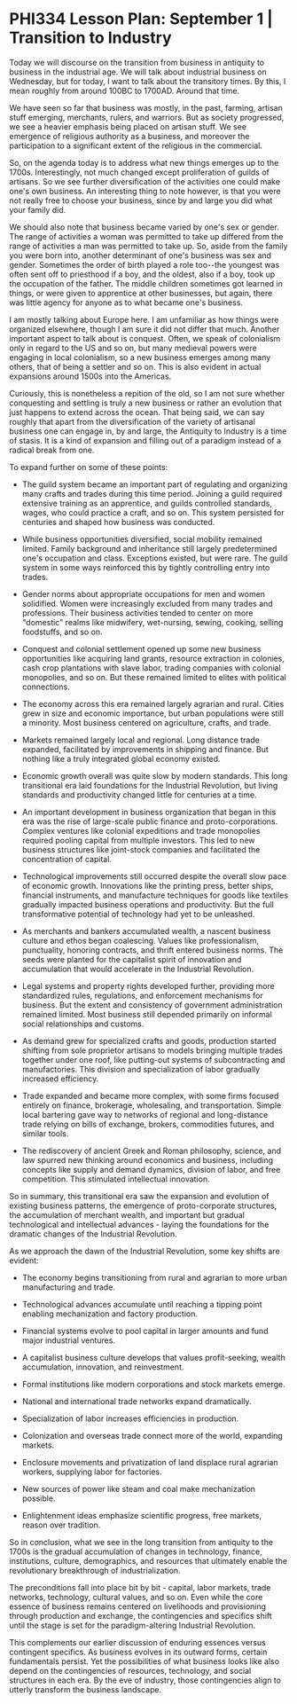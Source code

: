 # PHI334 Lesson Plan: September 1 | Transition to Industry

Today we will discourse on the transition from business in antiquity to business in the industrial age. We will talk about industrial business on Wednesday, but for today, I want to talk about the transitory times. By this, I mean roughly from around 100BC to 1700AD. Around that time. 

We have seen so far that business was mostly, in the past, farming, artisan stuff emerging, merchants, rulers, and warriors. But as society progressed, we see a heavier emphasis being placed on artisan stuff. We see emergence of religious authority as a business, and moreover the participation to a significant extent of the religious in the commercial.

So, on the agenda today is to address what new things emerges up to the 1700s. Interestingly, not much changed except proliferation of guilds of artisans. So we see further diversification of the activities one could make one's own business. An interesting thing to note however, is that you were not really free to choose your business, since by and large you did what your family did.

We should also note that business became varied by one's sex or gender. The range of activities a woman was permitted to take up differed from the range of activities a man was permitted to take up. So, aside from the family you were born into, another determinant of one's business was sex and gender. Sometimes the order of birth played a role too--the youngest was often sent off to priesthood if a boy, and the oldest, also if a boy, took up the occupation of the father. The middle children sometimes got learned in things, or were given to apprentice at other businesses, but again, there was little agency for anyone as to what became one's business.  

I am mostly talking about Europe here. I am unfamiliar as how things were organized elsewhere, though I am sure it did not differ that much. Another important aspect to talk about is conquest. Often, we speak of colonialism only in regard to the US and so on, but many medieval powers were engaging in local colonialism, so a new business emerges among many others, that of being a settler and so on. This is also evident in actual expansions around 1500s into the Americas.

Curiously, this is nonetheless a repition of the old, so I am not sure whether conquesting and settling is truly a new business or rather an evolution that just happens to extend across the ocean. That being said, we can say roughly that apart from the diversification of the variety of artisanal business one can engage in, by and large, the Antiquity to Industry is a time of stasis. It is a kind of expansion and filling out of a paradigm instead of a radical break from one.

To expand further on some of these points:

- The guild system became an important part of regulating and organizing many crafts and trades during this time period. Joining a guild required extensive training as an apprentice, and guilds controlled standards, wages, who could practice a craft, and so on. This system persisted for centuries and shaped how business was conducted.

- While business opportunities diversified, social mobility remained limited. Family background and inheritance still largely predetermined one's occupation and class. Exceptions existed, but were rare. The guild system in some ways reinforced this by tightly controlling entry into trades.

- Gender norms about appropriate occupations for men and women solidified. Women were increasingly excluded from many trades and professions. Their business activities tended to center on more "domestic" realms like midwifery, wet-nursing, sewing, cooking, selling foodstuffs, and so on. 

- Conquest and colonial settlement opened up some new business opportunities like acquiring land grants, resource extraction in colonies, cash crop plantations with slave labor, trading companies with colonial monopolies, and so on. But these remained limited to elites with political connections.

- The economy across this era remained largely agrarian and rural. Cities grew in size and economic importance, but urban populations were still a minority. Most business centered on agriculture, crafts, and trade.

- Markets remained largely local and regional. Long distance trade expanded, facilitated by improvements in shipping and finance. But nothing like a truly integrated global economy existed. 

- Economic growth overall was quite slow by modern standards. This long transitional era laid foundations for the Industrial Revolution, but living standards and productivity changed little for centuries at a time.

- An important development in business organization that began in this era was the rise of large-scale public finance and proto-corporations. Complex ventures like colonial expeditions and trade monopolies required pooling capital from multiple investors. This led to new business structures like joint-stock companies and facilitated the concentration of capital.

- Technological improvements still occurred despite the overall slow pace of economic growth. Innovations like the printing press, better ships, financial instruments, and manufacture techniques for goods like textiles gradually impacted business operations and productivity. But the full transformative potential of technology had yet to be unleashed.

- As merchants and bankers accumulated wealth, a nascent business culture and ethos began coalescing. Values like professionalism, punctuality, honoring contracts, and thrift entered business norms. The seeds were planted for the capitalist spirit of innovation and accumulation that would accelerate in the Industrial Revolution. 

- Legal systems and property rights developed further, providing more standardized rules, regulations, and enforcement mechanisms for business. But the extent and consistency of government administration remained limited. Most business still depended primarily on informal social relationships and customs.

- As demand grew for specialized crafts and goods, production started shifting from sole proprietor artisans to models bringing multiple trades together under one roof, like putting-out systems of subcontracting and manufactories. This division and specialization of labor gradually increased efficiency.

- Trade expanded and became more complex, with some firms focused entirely on finance, brokerage, wholesaling, and transportation. Simple local bartering gave way to networks of regional and long-distance trade relying on bills of exchange, brokers, commodities futures, and similar tools.

- The rediscovery of ancient Greek and Roman philosophy, science, and law spurred new thinking around economics and business, including concepts like supply and demand dynamics, division of labor, and free competition. This stimulated intellectual innovation.

So in summary, this transitional era saw the expansion and evolution of existing business patterns, the emergence of proto-corporate structures, the accumulation of merchant wealth, and important but gradual technological and intellectual advances - laying the foundations for the dramatic changes of the Industrial Revolution.

As we approach the dawn of the Industrial Revolution, some key shifts are evident:

- The economy begins transitioning from rural and agrarian to more urban manufacturing and trade.

- Technological advances accumulate until reaching a tipping point enabling mechanization and factory production.

- Financial systems evolve to pool capital in larger amounts and fund major industrial ventures. 

- A capitalist business culture develops that values profit-seeking, wealth accumulation, innovation, and reinvestment.

- Formal institutions like modern corporations and stock markets emerge.

- National and international trade networks expand dramatically.

- Specialization of labor increases efficiencies in production.

- Colonization and overseas trade connect more of the world, expanding markets.

- Enclosure movements and privatization of land displace rural agrarian workers, supplying labor for factories.

- New sources of power like steam and coal make mechanization possible.

- Enlightenment ideas emphasize scientific progress, free markets, reason over tradition.

So in conclusion, what we see in the long transition from antiquity to the 1700s is the gradual accumulation of changes in technology, finance, institutions, culture, demographics, and resources that ultimately enable the revolutionary breakthrough of industrialization. 

The preconditions fall into place bit by bit - capital, labor markets, trade networks, technology, cultural values, and so on. Even while the core essence of business remains centered on livelihoods and provisioning through production and exchange, the contingencies and specifics shift until the stage is set for the paradigm-altering Industrial Revolution.

This complements our earlier discussion of enduring essences versus contingent specifics. As business evolves in its outward forms, certain fundamentals persist. Yet the possibilities of what business looks like also depend on the contingencies of resources, technology, and social structures in each era. By the eve of industry, those contingencies align to utterly transform the business landscape.